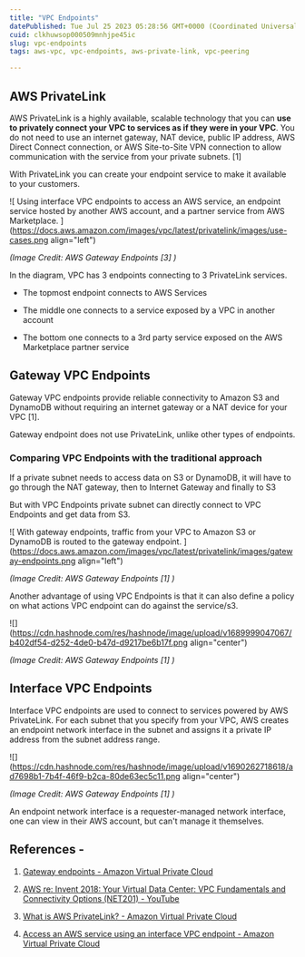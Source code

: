 ```yaml
---
title: "VPC Endpoints"
datePublished: Tue Jul 25 2023 05:28:56 GMT+0000 (Coordinated Universal Time)
cuid: clkhuwsop000509mnhjpe45ic
slug: vpc-endpoints
tags: aws-vpc, vpc-endpoints, aws-private-link, vpc-peering

---
```


## AWS PrivateLink

AWS PrivateLink is a highly available, scalable technology that you can **use to privately connect your VPC to services as if they were in your VPC**. You do not need to use an internet gateway, NAT device, public IP address, AWS Direct Connect connection, or AWS Site-to-Site VPN connection to allow communication with the service from your private subnets. \[1\]

With PrivateLink you can create your endpoint service to make it available to your customers.

![
Using interface VPC endpoints to access an AWS service, an endpoint
service hosted by another AWS account, and a partner service from
AWS Marketplace.
](https://docs.aws.amazon.com/images/vpc/latest/privatelink/images/use-cases.png align="left")

*(Image Credit: AWS Gateway Endpoints \[3\] )*

In the diagram, VPC has 3 endpoints connecting to 3 PrivateLink services.

* The topmost endpoint connects to AWS Services
    
* The middle one connects to a service exposed by a VPC in another account
    
* The bottom one connects to a 3rd party service exposed on the AWS Marketplace partner service
    

## Gateway VPC Endpoints

Gateway VPC endpoints provide reliable connectivity to Amazon S3 and DynamoDB without requiring an internet gateway or a NAT device for your VPC \[1\].

Gateway endpoint does not use PrivateLink, unlike other types of endpoints.

### Comparing VPC Endpoints with the traditional approach

If a private subnet needs to access data on S3 or DynamoDB, it will have to go through the NAT gateway, then to Internet Gateway and finally to S3

But with VPC Endpoints private subnet can directly connect to VPC Endpoints and get data from S3.

![
With gateway endpoints, traffic from your VPC to Amazon S3 or DynamoDB is routed to
the gateway endpoint.
](https://docs.aws.amazon.com/images/vpc/latest/privatelink/images/gateway-endpoints.png align="left")

*(Image Credit: AWS Gateway Endpoints \[1\] )*

Another advantage of using VPC Endpoints is that it can also define a policy on what actions VPC endpoint can do against the service/s3.

![](https://cdn.hashnode.com/res/hashnode/image/upload/v1689999047067/b402df54-d252-4de0-b47d-d9217be6b17f.png align="center")

*(Image Credit: AWS Gateway Endpoints \[1\] )*

## Interface VPC Endpoints

Interface VPC endpoints are used to connect to services powered by AWS PrivateLink. For each subnet that you specify from your VPC, AWS creates an endpoint network interface in the subnet and assigns it a private IP address from the subnet address range.

![](https://cdn.hashnode.com/res/hashnode/image/upload/v1690262718618/ad7698b1-7b4f-46f9-b2ca-80de63ec5c11.png align="center")

*(Image Credit: AWS Gateway Endpoints \[1\] )*

An endpoint network interface is a requester-managed network interface, one can view in their AWS account, but can't manage it themselves.

## References -

1. [Gateway endpoints - Amazon Virtual Private Cloud](https://docs.aws.amazon.com/vpc/latest/privatelink/gateway-endpoints.html)
    
2. [AWS re: Invent 2018: Your Virtual Data Center: VPC Fundamentals and Connectivity Options (NET201) - YouTube](https://www.youtube.com/watch?v=jZAvKgqlrjY)
    
3. [What is AWS PrivateLink? - Amazon Virtual Private Cloud](https://docs.aws.amazon.com/vpc/latest/privatelink/what-is-privatelink.html)
    
4. [Access an AWS service using an interface VPC endpoint - Amazon Virtual Private Cloud](https://docs.aws.amazon.com/vpc/latest/privatelink/create-interface-endpoint.html)